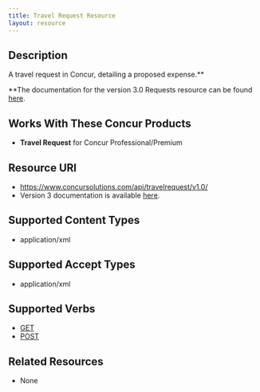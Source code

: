 ```yaml
---
title: Travel Request Resource 
layout: resource
---
```






## Description
A travel request in Concur, detailing a proposed expense.** 

**The documentation for the version 3.0 Requests resource can be found [here][1].

## Works With These Concur Products
* **Travel Request** for Concur Professional/Premium

## Resource URI
* <https://www.concursolutions.com/api/travelrequest/v1.0/>
* Version 3 documentation is available [here][1].

## Supported Content Types
* application/xml

## Supported Accept Types
* application/xml

## Supported Verbs
* [GET][2]
* [POST][3]

## Related Resources
* None

[1]: https://www.concursolutions.com/api/docs/index.html#!/Requests
[2]: https://developer.concur.com/travel-request/travel-request-resource/travel-request-resource-get
[3]: https://developer.concur.com/travel-request/travel-request-resource/travel-request-resource-post
